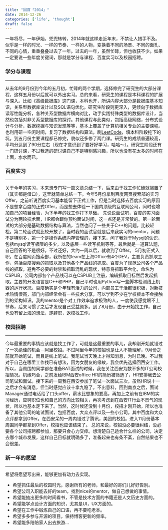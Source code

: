 ```yaml
---
title: "回首「2014」"
date: 2014-12-26
categories: ['life', 'thought']
draft: false
---
```


一年将尽，一年伊始，兜兜转转，2014年就这样走近年末，不禁让人措手不及。似乎是一样的时光、一样的节奏、一样的人物，变换着不同的场景、不同的面孔、不同的心情，重重叠叠过去了一年。过去的一年，虽然忙碌，但也收获不少。如果一定要说一些年度关键词，那就是学分与课程、百度实习以及校园招聘。

### 学分与课程
----------------------
从去年的9月份到今年的五月初，忙碌的两个学期，选择修完了研究生的大部分课程，这样五月份以后就可以外出实习。总的来看，研究生的课程是本科课程的扩展与深入。比如《高级数据库》这门课，本科也开，所讲内容大部分是数据库基本知识，关系型数据库设计以及SQL语句优化。研究生阶段则更深入，更倾向于数据库读写性能分析，各种关系型数据库横向对比，动手实践特殊类型的数据库设计，当然也包括对非关系型数据库的探讨。其他课程与此类似，包括高级网络，分布式设计与分析，数据挖掘与知识发现等等，基本上覆盖了计算机相关专业的主要课程。也利用研一空闲时间，复习了数据结构和算法，刷[LeetCode](http://leetcode.com/)，填本科阶段挖下的坑。到五月份主要课程都已修完，貌似还多修了两门课。研究生的成绩普遍较高，平均分达到了90分左右（现在才意识到了要好好学习，哈哈～）。研究生阶段还有一门研讨课，不过我选的研讨课自己不是特别感兴趣，所以也没有花太多的时间在上面，水水而已。

### 百度实习
-----------------------
关于今年的实习，本来想专门写一篇文章总结一下，后来由于找工作忙碌就搁置了（其实都是借口），这里就简单总结一下。今年5月份拿到百度网页搜索部的实习Offer，之前听说百度实习基本能留下正式工作，但是当时选择去百度实习的原因不是想拿百度的正式Offer，而是想去体验一下国内顶级的互联网公司，同时也增加自己的项目经验，为下半年的找工作打下基础。
先说说面试吧，百度的实习面试分为两轮技术面，HR都会跟你预约面试时间，这一点还是非常赞的。第一轮面试的大部分是基础数据结构与算法，当然也问了一些关于C++的问题，比较轻松。第二轮面试就比较开放了，当时我的面试官就是后来我实习的mentor，问题不是特别多，第一个是操作系统内存管理的，接下来，问了我对于Mysql的认识，包括mysql读写极限的多少，以及底层一些读写机制等等，最后就是一道算法题，自己回答的不是很好。不过还好，大约一周以后，就收到了Offer。
5月初正式入职，在百度网页搜索部，我所在的team在上海Office有4个DEV，主要负责抓取工作，包括百度搜索的抓取以及其他各个产品线的抓取。百度为了规范公司各个产品线的抓取，避免不必要的封禁和抓取混乱的现状，特意将抓取平台化，命名为CSPUB，公司内部各个产品线可以在CSPUB上注册，编辑抓取目标然后发起抓取。主要的开发语言是C++和PHP，自己平时也用Python写一些脚本检测线上机器的运行状况。百度确实是个年轻有活力的公司，内部员工干活都很积极，对新技术热情很高，部门内部经常会有一些技术分享，可以学到不少在学校根本不会接触到的架构知识。我的mentor是个对工作效率追求极致的人，一度使我感觉跟不上节奏，后来习惯了之后才发现自己受益颇多。到了8月份，由于开始找工作，自己也没有留上海的想法，遂辞职，返校找工作。

### 校园招聘
----------------------
今年最重要的事情应该就是找工作了，可就是这最重要的事儿，我却刚开始就错过了一次绝佳的机会－阿里校招。不过阿里今年的校招也是让人不能理解，9月份之前就开始笔试，而且是线上笔试。我笔试当天晚上才得知消息，为时已晚。不过我对于自己在哪里工作找已有想法，因为女朋友的缘故，我会优先选择回西安工作。所以，当周围的同学都在准备BAT面试的时候，我在关注西安为数不多的IT公司校招情况。机缘巧合，之前发给IBM西安office HR的简历被筛选了，HR安排我去公司笔试和面试。接下来的一周我在西安参加了笔试一次面试三次，虽然HR说十一之后才会有消息，但当时感觉应该十拿九稳了。不出意料，回到南京之后，面试Manager通过电话给了口头offer，薪水比想象的要高，再加上之前有在IBM的实习经历，应聘职位也和自己的方向比较相关，再次考虑到在西安IT行业不景气的现状，所以也基本定下来了。当然，这时候还没到十月份，校招才刚开始，所以也准备了其他公司的笔试面试，包括百度，大众点评以及一些小公司。其中百度和大众点评都拿到Offer。在西安呆的一周内错过了腾讯，美团的校招。进入11月份基本周围同学都拿到Offer，校招也应该结束了。
总的来说，校招没必要很纠结，没必要各个公司招聘都参加，那要只会心力交瘁。想清楚自己适合什么样的公司，决定去哪个城市发展，这样自己目标就明确多了，准备起来也有条不紊，自然结果也不会很差。

### 新一年的愿望
-----------------------
希望将愿望写出来，能够更加有动力去实现。

* 希望抓住最后的校园时光，感谢所有的老师，和最好的哥们儿好好告别。
* 希望公司入职能去好的team，找到nice的mentor，做自己想做的事情。
* 希望能抽出更多的时间看书，不管是技术方面的书籍还是人文历史方面的。
* 希望能学点设计方面的知识，尤其是UI，UX方面的。
* 希望在工作中锻炼自己的口语，再不要吃老本。
* 希望多多参与开源的项目，保持博客更新的频率。
* 希望能多陪陪家人出去旅游...
